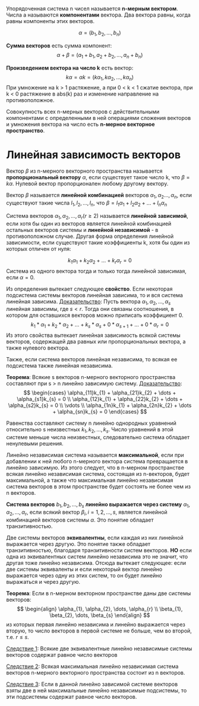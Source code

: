 Упорядоченная система n чисел называется **n-мерным вектором**. Числа a называются **компонентами** вектора. Два вектора равны, когда равны компоненты этих векторов.

$$
\alpha = (b_1, b_2, \dots, b_n)
$$

**Сумма векторов** есть сумма компонент:
$$
\alpha + \beta = (a_{1} + b_{1}, a_{2} + b_{2}, \dots, a_{n} + b_{n})
$$

**Произведением вектора на число k** есть вектор:
$$
k \alpha = \alpha k = (k \alpha_{1}, k \alpha_{2}, \dots, k \alpha_{n})
$$
При умножение на k > 1 растяжение, а при 0 < k < 1 сжатие вектора, при k < 0 растяжение в abs(k) раз и изменение направление на противоположное.

Совокупность всех n-мерных векторов с действительными компонентами с определенными в ней операциями сложения векторов и умножения вектора на число есть **n-мерное векторное пространство**.

# Линейная зависимость векторов

Вектор $\beta$ из n-мерного векторного пространства называется **пропорциональный вектору**  $\alpha$, если существует такое число k, что $\beta=k\alpha$. Нулевой вектор пропорционален любому другому вектору.

Вектор $\beta$ называется **линейной комбинацией** векторов $\alpha_{1}, \alpha_{2}\dots,\alpha_{n}$, если существуют такие числа $l_{1}, l_{2}, \dots,  l_{n}$, что $\beta = l_{1}\alpha_{1} + l_{2}\alpha_{2} + \dots + l_{n}\alpha_{n}$

Система векторов $\alpha_{1}, \alpha_{2}, \dots, \alpha_{r} (r \geq 2)$ называется **линейной зависимой**, если хотя бы один из векторов является линейной комбинацией остальных векторов системы и **линейной независимой** - в противоположном случае.
Другая форма определения линейной зависимости, если существуют такие коэффициенты k, хотя бы один из которых отличен от нуля:

$$
k_{1}\alpha_{1} + k_{2}\alpha_{2} + \dots + k_{r}\alpha_{r} = 0
$$
Система из одного вектора тогда и только тогда линейной зависимая, если $\alpha = 0$.

Из определения вытекает следующее **свойство**.
Если некоторая подсистема системы векторов линейная зависима, то и вся система линейная зависима.
<u>Доказательство</u>:
Пусть вектора $\alpha_{1}, \alpha_{2}, \dots, \alpha_{s}$ линейная зависимы, где $s < r$. Тогда они связаны соотношения, в котором для оставшихся векторов можно приписать коэффициент 0.
$$
k_{1}*\alpha_{1} + k_{2}*\alpha_{2} + \dots + k_{s}*\alpha_{s} + 0 * \alpha_{s+1} + \dots + 0 * \alpha_{r} = 0
$$
Из этого свойства вытекает линейная зависимость всякой системы векторов, содержащей два равных или пропорциональных вектора, а также нулевого вектора.

Также, если система векторов линейная независима, то всякая ее подсистема также линейная независима.

**Теорема**:
Всякие s векторов n-мерного векторного пространства составляют при s > n линейно зависимую систему.
<u>Доказательство</u>:
$$
\begin{cases}
\alpha_{11}k_{1} + \alpha_{21}k_{2} + \dots + \alpha_{s1}k_{s} = 0 \\
\alpha_{12}k_{1} + \alpha_{22}k_{2} + \dots + \alpha_{s2}k_{s} = 0 \\
\vdots \\
\alpha_{1n}k_{1} + \alpha_{2n}k_{2} + \dots + \alpha_{sn}k_{s} = 0
\end{cases}
$$

Равенства составляют систему n линейно однородных уравнений относительно s неизвестных $k_1, k_{2}, \dots, k_{s}$. Число уравнений в этой системе меньше числа неизвестных, следовательно система обладает ненулевыми решения.

Линейно независимая система называется **максимальной**, если при добавлении к ней любого n-мерного вектора система превращается в линейно зависимую.
Из этого следует, что в n-мерном пространстве всякая линейно независимая система, состоящая из n-векторов, будет максимальной, а также что максимальная линейно независимая система векторов в этом пространстве будет состоять не более чем из n векторов.

**Система векторов** $b_{1}, b_{2}, \dots, b_{s}$ **линейно выражается через систему** $\alpha_{1}, \alpha_{2}, \dots, \alpha_{r}$, если всякий вектор $\beta_{i}, i=1, 2, \dots, s$, является линейной комбинацией векторов системы $\alpha$. Это понятие обладает транзитивностью.

Две системы векторов **эквивалентны**, если каждая из них линейной выражается через другую. Это понятие также обладает транзитивностью, благодаря транзитивности систем векторов. **НО** если одна из эквивалентных систем линейно независима это не значит, что другая тоже линейно независима.
Отсюда вытекает следующее: если две системы эквиваленты и если некоторый вектор линейно выражается через одну из этих систем, то он будет линейно выражаться и через другую.

**Теорема**:
Если в n-мерном векторном пространстве даны две системы векторов:
$$
\begin{align}
\alpha_{1}, \alpha_{2}, \dots, \alpha_{r}
\\
\beta_{1}, \beta_{2}, \dots, \beta_{s}
\end{align}
$$
из которых первая линейно независима и линейно выражается через вторую, то число векторов в первой системе не больше, чем во второй, т.е. $r \leq s$.

<u>Следствие 1</u>: Всякие две эквивалентные линейно независимые системы векторов содержат равное число векторов

<u>Следствие 2</u>:
Всякая максимальная линейно независимая система векторов n-мерного векторного пространства состоит из n векторов.

<u>Следствие 3</u>:
Если в данной линейно зависимой системе векторов взяты две в ней максимальные линейно независимые подсистемы, то эти подсистемы содержат равное число векторов.
